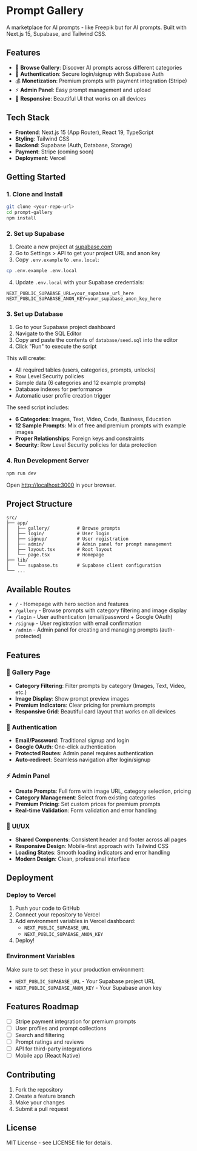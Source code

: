 # Prompt Gallery

A marketplace for AI prompts - like Freepik but for AI prompts. Built with Next.js 15, Supabase, and Tailwind CSS.

## Features

- 🎨 **Browse Gallery**: Discover AI prompts across different categories
- 🔐 **Authentication**: Secure login/signup with Supabase Auth
- 💰 **Monetization**: Premium prompts with payment integration (Stripe)
- ⚡ **Admin Panel**: Easy prompt management and upload
- 📱 **Responsive**: Beautiful UI that works on all devices

## Tech Stack

- **Frontend**: Next.js 15 (App Router), React 19, TypeScript
- **Styling**: Tailwind CSS
- **Backend**: Supabase (Auth, Database, Storage)
- **Payment**: Stripe (coming soon)
- **Deployment**: Vercel

## Getting Started

### 1. Clone and Install

```bash
git clone <your-repo-url>
cd prompt-gallery
npm install
```

### 2. Set up Supabase

1. Create a new project at [supabase.com](https://supabase.com)
2. Go to Settings > API to get your project URL and anon key
3. Copy `.env.example` to `.env.local`:

```bash
cp .env.example .env.local
```

4. Update `.env.local` with your Supabase credentials:

```env
NEXT_PUBLIC_SUPABASE_URL=your_supabase_url_here
NEXT_PUBLIC_SUPABASE_ANON_KEY=your_supabase_anon_key_here
```

### 3. Set up Database

1. Go to your Supabase project dashboard
2. Navigate to the SQL Editor
3. Copy and paste the contents of `database/seed.sql` into the editor
4. Click "Run" to execute the script

This will create:
- All required tables (users, categories, prompts, unlocks)
- Row Level Security policies
- Sample data (6 categories and 12 example prompts)
- Database indexes for performance
- Automatic user profile creation trigger

The seed script includes:
- **6 Categories**: Images, Text, Video, Code, Business, Education
- **12 Sample Prompts**: Mix of free and premium prompts with example images
- **Proper Relationships**: Foreign keys and constraints
- **Security**: Row Level Security policies for data protection

### 4. Run Development Server

```bash
npm run dev
```

Open [http://localhost:3000](http://localhost:3000) in your browser.

## Project Structure

```
src/
├── app/
│   ├── gallery/          # Browse prompts
│   ├── login/            # User login
│   ├── signup/           # User registration
│   ├── admin/            # Admin panel for prompt management
│   ├── layout.tsx        # Root layout
│   └── page.tsx          # Homepage
├── lib/
│   └── supabase.ts       # Supabase client configuration
└── ...
```

## Available Routes

- `/` - Homepage with hero section and features
- `/gallery` - Browse prompts with category filtering and image display
- `/login` - User authentication (email/password + Google OAuth)
- `/signup` - User registration with email confirmation
- `/admin` - Admin panel for creating and managing prompts (auth-protected)

## Features

### 🎨 **Gallery Page**
- **Category Filtering**: Filter prompts by category (Images, Text, Video, etc.)
- **Image Display**: Show prompt preview images
- **Premium Indicators**: Clear pricing for premium prompts
- **Responsive Grid**: Beautiful card layout that works on all devices

### 🔐 **Authentication**
- **Email/Password**: Traditional signup and login
- **Google OAuth**: One-click authentication
- **Protected Routes**: Admin panel requires authentication
- **Auto-redirect**: Seamless navigation after login/signup

### ⚡ **Admin Panel**
- **Create Prompts**: Full form with image URL, category selection, pricing
- **Category Management**: Select from existing categories
- **Premium Pricing**: Set custom prices for premium prompts
- **Real-time Validation**: Form validation and error handling

### 🎯 **UI/UX**
- **Shared Components**: Consistent header and footer across all pages
- **Responsive Design**: Mobile-first approach with Tailwind CSS
- **Loading States**: Smooth loading indicators and error handling
- **Modern Design**: Clean, professional interface

## Deployment

### Deploy to Vercel

1. Push your code to GitHub
2. Connect your repository to Vercel
3. Add environment variables in Vercel dashboard:
   - `NEXT_PUBLIC_SUPABASE_URL`
   - `NEXT_PUBLIC_SUPABASE_ANON_KEY`
4. Deploy!

### Environment Variables

Make sure to set these in your production environment:

- `NEXT_PUBLIC_SUPABASE_URL` - Your Supabase project URL
- `NEXT_PUBLIC_SUPABASE_ANON_KEY` - Your Supabase anon key

## Features Roadmap

- [ ] Stripe payment integration for premium prompts
- [ ] User profiles and prompt collections
- [ ] Search and filtering
- [ ] Prompt ratings and reviews
- [ ] API for third-party integrations
- [ ] Mobile app (React Native)

## Contributing

1. Fork the repository
2. Create a feature branch
3. Make your changes
4. Submit a pull request

## License

MIT License - see LICENSE file for details.
